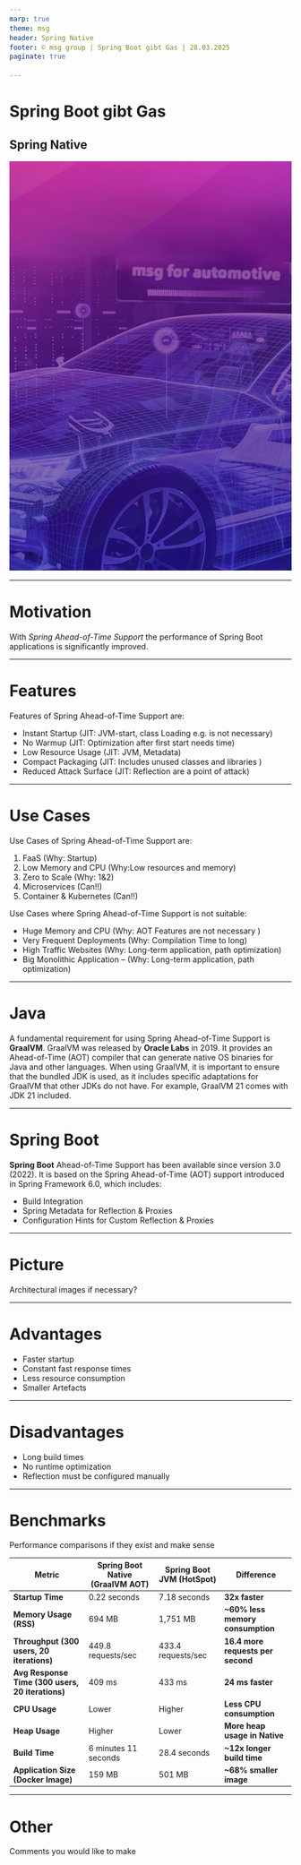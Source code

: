 ```yaml
---
marp: true
theme: msg
header: Spring Native
footer: © msg group | Spring Boot gibt Gas | 28.03.2025
paginate: true

---
```

<!-- _class: title -->

# Spring Boot gibt Gas

## Spring Native

![title h:720](title.jpg)

---

# Motivation 

With *Spring Ahead-of-Time Support* the performance of Spring Boot applications is significantly improved.

---

# Features 
Features of Spring Ahead-of-Time Support are:

- Instant Startup (JIT: JVM-start, class Loading e.g. is not necessary)
- No Warmup (JIT: Optimization after first start needs time)
- Low Resource Usage (JIT: JVM, Metadata) 
- Compact Packaging (JIT: Includes unused classes and libraries ) 
- Reduced Attack Surface (JIT: Reflection are a point of attack) 

---

# Use Cases 
Use Cases of Spring Ahead-of-Time Support are: 

1. FaaS (Why: Startup)
2. Low Memory and CPU (Why:Low resources and memory)
3. Zero to Scale (Why: 1&2)
4. Microservices (Can!!)
5. Container & Kubernetes (Can!!)

Use Cases where Spring Ahead-of-Time Support is not suitable:
- Huge Memory and CPU (Why: AOT Features are not necessary )
- Very Frequent Deployments (Why: Compilation Time to long)
- High Traffic Websites (Why: Long-term application, path optimization)
- Big Monolithic Application – (Why: Long-term application, path optimization)

---

# Java
A fundamental requirement for using Spring Ahead-of-Time Support is **GraalVM**. GraalVM was released by **Oracle Labs** in 2019. It provides an Ahead-of-Time (AOT) compiler that can generate native OS binaries for Java and other languages. When using GraalVM, it is important to ensure that the bundled JDK is used, as it includes specific adaptations for GraalVM that other JDKs do not have. For example, GraalVM 21 comes with JDK 21 included.

---

# Spring Boot
**Spring Boot** Ahead-of-Time Support has been available since version 3.0 (2022). It is based on the Spring Ahead-of-Time (AOT) support introduced in Spring Framework 6.0, which includes:

- Build Integration
- Spring Metadata for Reflection & Proxies
- Configuration Hints for Custom Reflection & Proxies

---

# Picture 
Architectural images if necessary? 

---

# Advantages
- Faster startup 
- Constant fast response times
- Less resource consumption
- Smaller Artefacts   

---

# Disadvantages
- Long build times
- No runtime optimization 
- Reflection must be configured manually 

---

# Benchmarks 
Performance comparisons if they exist and make sense

| Metric                             | Spring Boot Native (GraalVM AOT) | Spring Boot JVM (HotSpot) | Difference                         |
|------------------------------------|----------------------------------|---------------------------|-------------------------------------|
| **Startup Time**                   | 0.22 seconds                    | 7.18 seconds             | **32x faster**                     |
| **Memory Usage (RSS)**             | 694 MB                           | 1,751 MB                  | **~60% less memory consumption**   |
| **Throughput (300 users, 20 iterations)** | 449.8 requests/sec           | 433.4 requests/sec       | **16.4 more requests per second**  |
| **Avg Response Time (300 users, 20 iterations)** | 409 ms                    | 433 ms                    | **24 ms faster**                   |
| **CPU Usage**                      | Lower                            | Higher                    | **Less CPU consumption**           |
| **Heap Usage**                     | Higher                           | Lower                     | **More heap usage in Native**      |
| **Build Time**                     | 6 minutes 11 seconds             | 28.4 seconds             | **~12x longer build time**         |
| **Application Size (Docker Image)** | 159 MB                           | 501 MB                    | **~68% smaller image**             |

---

# Other  
Comments you would like to make






